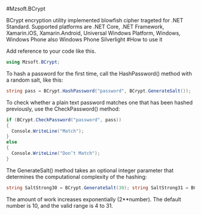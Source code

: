 #Mzsoft.BCrypt

BCrypt encryption utility implemented blowfish cipher trageted for .NET Standard. Supported platforms are .NET Core, .NET Framework, Xamarin.iOS, Xamarin.Android, Universal Windows Platform, Windows, Windows Phone also Windows Phone Silverlight
#How to use it

Add reference to your code like this.
```csharp
using Mzsoft.BCrypt;
```

To hash a password for the first time, call the HashPassword() method with a random salt, like this:
```csharp
string pass = BCrypt.HashPassword("password", BCrypt.GenerateSalt());
```

To check whether a plain text password matches one that has been hashed previously, use the CheckPassword() method:
```csharp
if (BCrypt.CheckPassword("password", pass)) 
{ 
  Console.WriteLine("Match"); 
} 
else 
{ 
  Console.WriteLine("Don’t Match"); 
}
```
The GenerateSalt() method takes an optional integer parameter that determines the computational complexity of the hashing:
```csharp
string SaltStrong30 = BCrypt.GenerateSalt(30); string SaltStrong31 = BCrypt.GenerateSalt(31);
```

The amount of work increases exponentially (2**number). The default number is 10, and the valid range is 4 to 31.

